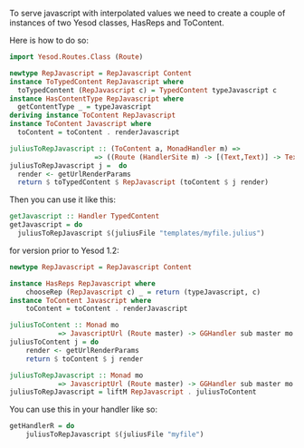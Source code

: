 To serve javascript with interpolated values we need to create a couple of instances of two Yesod classes, HasReps and ToContent.


Here is how to do so:

```haskell
import Yesod.Routes.Class (Route)

newtype RepJavascript = RepJavascript Content                                   
instance ToTypedContent RepJavascript where                                     
  toTypedContent (RepJavascript c) = TypedContent typeJavascript c              
instance HasContentType RepJavascript where                                     
  getContentType _ = typeJavascript                                             
deriving instance ToContent RepJavascript                                       
instance ToContent Javascript where                                             
  toContent = toContent . renderJavascript                                      

juliusToRepJavascript :: (ToContent a, MonadHandler m) => 
                     => ((Route (HandlerSite m) -> [(Text,Text)] -> Text) -> a) -> m TypedContent                                                                                
juliusToRepJavascript j =  do                                                   
  render <- getUrlRenderParams                                                  
  return $ toTypedContent $ RepJavascript (toContent $ j render)                
```

Then you can use it like this:

```haskell                                                                                
getJavascript :: Handler TypedContent                      
getJavascript = do                                            
  juliusToRepJavascript $(juliusFile "templates/myfile.julius")
```

for version prior to Yesod 1.2:

```haskell
newtype RepJavascript = RepJavascript Content

instance HasReps RepJavascript where
    chooseRep (RepJavascript c) _ = return (typeJavascript, c)
instance ToContent Javascript where
    toContent = toContent . renderJavascript

juliusToContent :: Monad mo
            => JavascriptUrl (Route master) -> GGHandler sub master mo Content
juliusToContent j = do
    render <- getUrlRenderParams
    return $ toContent $ j render

juliusToRepJavascript :: Monad mo
            => JavascriptUrl (Route master) -> GGHandler sub master mo RepJavascript
juliusToRepJavascript = liftM RepJavascript . juliusToContent
```

You can use this in your handler like so:
    
```haskell
getHandlerR = do
    juliusToRepJavascript $(juliusFile "myfile")
```